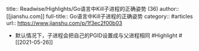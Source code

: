 title:: Readwise/Highlights/Go语言中Kill子进程的正确姿势 (36)
author:: [[jianshu.com]]
full-title:: Go语言中Kill子进程的正确姿势
category:: #articles
url:: https://www.jianshu.com/p/1f3ec2f00b03

- 默认情况下，子进程会把自己的PGID设置成与父进程相同 #Highlight #[[2021-05-26]]